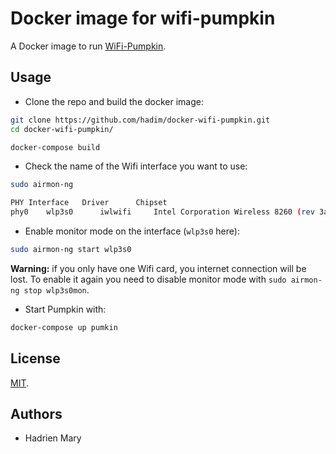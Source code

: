 # Docker image for wifi-pumpkin

A Docker image to run [WiFi-Pumpkin](https://github.com/P0cL4bs/WiFi-Pumpkin/).

## Usage

- Clone the repo and build the docker image:

```bash
git clone https://github.com/hadim/docker-wifi-pumpkin.git
cd docker-wifi-pumpkin/

docker-compose build
```

- Check the name of the Wifi interface you want to use:

```bash
sudo airmon-ng

PHY	Interface	Driver		Chipset
phy0	wlp3s0		iwlwifi		Intel Corporation Wireless 8260 (rev 3a)
```

- Enable monitor mode on the interface (`wlp3s0` here):

```bash
sudo airmon-ng start wlp3s0
```

**Warning:** if you only have one Wifi card, you internet connection will be lost. To enable it again you need to disable monitor mode with `sudo airmon-ng stop wlp3s0mon`.


- Start Pumpkin with:

```bash
docker-compose up pumkin
```

## License

[MIT](./LICENSE).

## Authors

- Hadrien Mary
